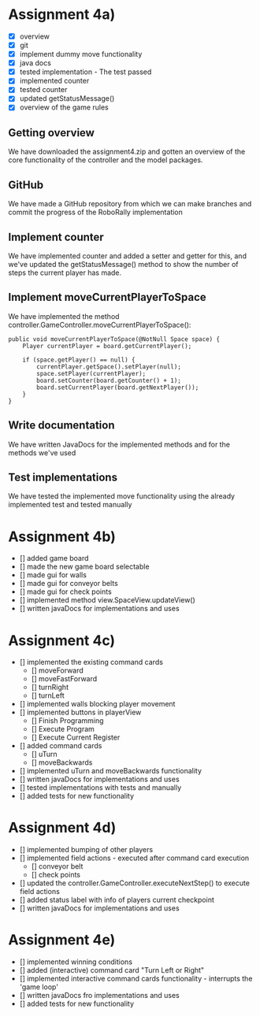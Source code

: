 
# Assignment 4a)
- [x] overview
- [x] git 
- [x] implement dummy move functionality
- [x] java docs
- [x] tested implementation - The test passed
- [x] implemented counter
- [x] tested counter
- [x] updated getStatusMessage()
- [x] overview of the game rules

## Getting overview
We have downloaded the assignment4.zip and gotten an overview of the core functionality of the controller and the model
packages.

## GitHub
We have made a GitHub repository from which we can make branches and commit the progress of the RoboRally 
implementation

## Implement counter
We have implemented counter and added a setter and getter for this, and we've updated the getStatusMessage() method to
show the number of steps the current player has made.

## Implement moveCurrentPlayerToSpace
We have implemented the method controller.GameController.moveCurrentPlayerToSpace():

```
public void moveCurrentPlayerToSpace(@NotNull Space space) {
    Player currentPlayer = board.getCurrentPlayer();

    if (space.getPlayer() == null) {
        currentPlayer.getSpace().setPlayer(null);
        space.setPlayer(currentPlayer);
        board.setCounter(board.getCounter() + 1);
        board.setCurrentPlayer(board.getNextPlayer());
    }
}
```


## Write documentation
We have written JavaDocs for the implemented methods and for the methods we've used

## Test implementations
We have tested the implemented move functionality using the already implemented test and tested manually


# Assignment 4b)
- [] added game board 
- [] made the new game board selectable
- [] made gui for walls
- [] made gui for conveyor belts
- [] made gui for check points
- [] implemented method view.SpaceView.updateView()
- [] written javaDocs for implementations and uses 


# Assignment 4c)
- [] implemented the existing command cards
  - [] moveForward
  - [] moveFastForward
  - [] turnRight
  - [] turnLeft
- [] implemented walls blocking player movement
- [] implemented buttons in playerView
  - [] Finish Programming
  - [] Execute Program
  - [] Execute Current Register
- [] added command cards
  - [] uTurn
  - [] moveBackwards
- [] implemented uTurn and moveBackwards functionality
- [] written javaDocs for implementations and uses
- [] tested implementations with tests and manually
- [] added tests for new functionality


# Assignment 4d)
- [] implemented bumping of other players
- [] implemented field actions - executed after command card execution
  - [] conveyor belt
  - [] check points
- [] updated the controller.GameController.executeNextStep() to execute field actions
- [] added status label with info of players current checkpoint
- [] written javaDocs for implementations and uses

# Assignment 4e) 
- [] implemented winning conditions
- [] added (interactive) command card "Turn Left or Right" 
- [] implemented interactive command cards functionality - interrupts the 'game loop'
- [] written javaDocs fro implementations and uses
- [] added tests for new functionality 
